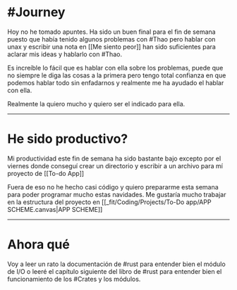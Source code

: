 # #Journey 

Hoy no he tomado apuntes. Ha sido un buen final para el fin de semana puesto que había tenido algunos problemas con #Thao  pero hablar con unax y escribir una nota en [[Me siento peor]] han sido suficientes para aclarar mis ideas y hablarlo con #Thao. 

Es increíble lo fácil que es hablar con ella sobre los problemas, puede que no siempre le diga las cosas a la primera pero tengo total confianza en que podemos hablar todo sin enfadarnos y realmente me ha ayudado el hablar con ella. 

Realmente la quiero mucho y quiero ser el indicado para ella.

---
# He sido productivo?

Mi productividad este fin de semana ha sido bastante bajo excepto por el viernes donde conseguí crear un directorio y escribir a un archivo para mí proyecto de [[To-do App]]

Fuera de eso no he hecho casi código y quiero prepararme esta semana para poder programar mucho estas navidades. Me gustaría mucho trabajar en la estructura del proyecto en [[_fit/Coding/Projects/To-Do app/APP SCHEME.canvas|APP SCHEME]]

---
# Ahora qué 

Voy a leer un rato la documentación de #rust para entender bien el módulo de I/O o leeré el capítulo siguiente del libro de #rust para entender bien el funcionamiento de los #Crates y los módulos.
